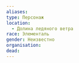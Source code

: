 ```yaml
---
aliases: 
type: Персонаж
location: 
  - Долина ледяного ветра
race: Элементаль
gender: Неизвестно
organisation:
dead: 
---
```

